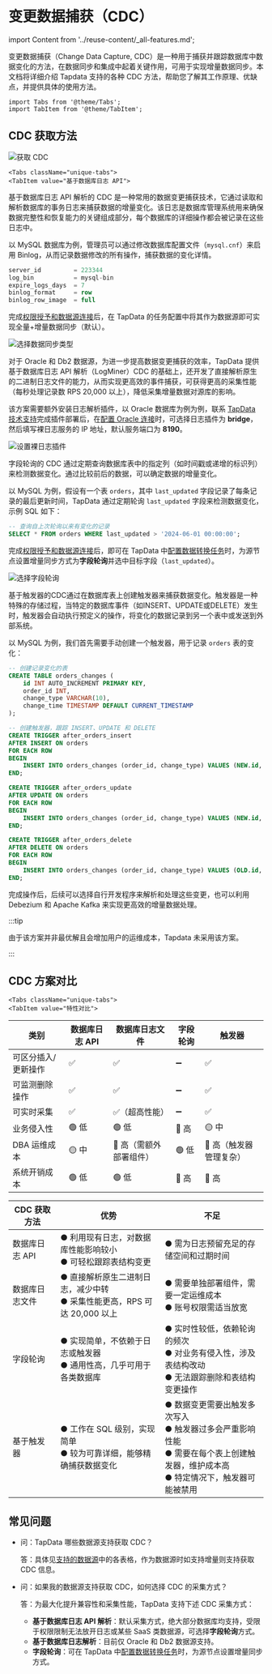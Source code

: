 # 变更数据捕获（CDC）
import Content from '../reuse-content/_all-features.md';

<Content />

变更数据捕获（Change Data Capture, CDC）是一种用于捕获并跟踪数据库中数据变化的方法，在数据同步和集成中起着关键作用，可用于实现增量数据同步。本文档将详细介绍 Tapdata 支持的各种 CDC 方法，帮助您了解其工作原理、优缺点，并提供具体的使用方法。

```mdx-code-block
import Tabs from '@theme/Tabs';
import TabItem from '@theme/TabItem';
```

## CDC 获取方法

![获取 CDC](../images/cdc_mechanism.png)

```mdx-code-block
<Tabs className="unique-tabs">
<TabItem value="基于数据库日志 API">
```


基于数据库日志 API 解析的 CDC 是一种常用的数据变更捕获技术，它通过读取和解析数据库的事务日志来捕获数据的增量变化。该日志是数据库管理系统用来确保数据完整性和恢复能力的关键组成部分，每个数据库的详细操作都会被记录在这些日志中。

以 MySQL 数据库为例，管理员可以通过修改数据库配置文件（`mysql.cnf`）来启用 Binlog，从而记录数据修改的所有操作，捕获数据的变化详情。

```sql
server_id         = 223344
log_bin           = mysql-bin
expire_logs_days  = 7
binlog_format     = row
binlog_row_image  = full
```

完成[权限授予和数据源连接](../prerequisites/on-prem-databases/mysql.md)后，在 TapData 的任务配置中将其作为数据源即可实现全量+增量数据同步（默认）。

![选择数据同步类型](..//images/select_sync_type.png)

</TabItem>

<TabItem value="基于数据库日志文件">
对于 Oracle 和 Db2 数据源，为进一步提高数据变更捕获的效率，TapData 提供基于数据库日志 API 解析（LogMiner）CDC 的基础上，还开发了直接解析原生的二进制日志文件的能力，从而实现更高效的事件捕获，可获得更高的采集性能（每秒处理记录数 RPS 20,000 以上），降低采集增量数据对源库的影响。

该方案需要额外安装日志解析插件，以 Oracle 数据库为例为例，联系 [TapData 技术支持](../appendix/support.md)完成插件部署后，在[配置 Oracle 连接](../prerequisites/on-prem-databases/oracle.md)时，可选择日志插件为 **bridge**，然后填写裸日志服务的 IP 地址，默认服务端口为 **8190**。

![设置裸日志插件](..//images/raw_log_configuration.png)

</TabItem>

<TabItem value="基于字段轮询">


字段轮询的 CDC 通过定期查询数据库表中的指定列（如时间戳或递增的标识列）来检测数据变化。通过比较前后的数据，可以确定数据的增量变化。

以 MySQL 为例，假设有一个表 `orders`，其中 `last_updated` 字段记录了每条记录的最后更新时间，TapData 通过定期轮询 `last_updated` 字段来检测数据变化，示例 SQL 如下：


```sql
-- 查询自上次轮询以来有变化的记录
SELECT * FROM orders WHERE last_updated > '2024-06-01 00:00:00';
```

完成[权限授予和数据源连接](../prerequisites/on-prem-databases/mysql.md)后，即可在 TapData 中[配置数据转换任务](../user-guide/data-development/create-task.md)时，为源节点设置增量同步方式为**字段轮询**并选中目标字段（`last_updated`）。

![选择字段轮询](..//images/obtain_cdc_via_polling.png)

</TabItem>

<TabItem value="基于触发器">


基于触发器的CDC通过在数据库表上创建触发器来捕获数据变化。触发器是一种特殊的存储过程，当特定的数据库事件（如INSERT、UPDATE或DELETE）发生时，触发器会自动执行预定义的操作，将变化的数据记录到另一个表中或发送到外部系统。

以 MySQL 为例，我们首先需要手动创建一个触发器，用于记录 `orders` 表的变化：

```sql
-- 创建记录变化的表
CREATE TABLE orders_changes (
    id INT AUTO_INCREMENT PRIMARY KEY,
    order_id INT,
    change_type VARCHAR(10),
    change_time TIMESTAMP DEFAULT CURRENT_TIMESTAMP
);

-- 创建触发器，跟踪 INSERT、UPDATE 和 DELETE
CREATE TRIGGER after_orders_insert
AFTER INSERT ON orders
FOR EACH ROW
BEGIN
    INSERT INTO orders_changes (order_id, change_type) VALUES (NEW.id, 'INSERT');
END;

CREATE TRIGGER after_orders_update
AFTER UPDATE ON orders
FOR EACH ROW
BEGIN
    INSERT INTO orders_changes (order_id, change_type) VALUES (NEW.id, 'UPDATE');
END;

CREATE TRIGGER after_orders_delete
AFTER DELETE ON orders
FOR EACH ROW
BEGIN
    INSERT INTO orders_changes (order_id, change_type) VALUES (OLD.id, 'DELETE');
END;
```

完成操作后，后续可以选择自行开发程序来解析和处理这些变更，也可以利用 Debezium 和 Apache Kafka 来实现更高效的增量数据处理。

:::tip

由于该方案并非最优解且会增加用户的运维成本，Tapdata 未采用该方案。

:::

</TabItem>
</Tabs>





## CDC 方案对比

```mdx-code-block
<Tabs className="unique-tabs">
<TabItem value="特性对比">
```

| 类别                | 数据库日志 API | 数据库日志文件         | 字段轮询 | 触发器                 |
| ------------------- | -------------- | ---------------------- | -------- | ---------------------- |
| 可区分插入/更新操作 | ✅              | ✅                      | ➖        | ✅                      |
| 可监测删除操作      | ✅              | ✅                      | ➖        | ✅                      |
| 可实时采集          | ✅              | ✅（超高性能）          | ➖        | ✅                      |
| 业务侵入性          | 🟢 低           | 🟢 低                   | 🔴 高     | 🟡 中                   |
| DBA 运维成本        | 🟡 中           | 🔴 高（需额外部署组件） | 🟢 低     | 🔴 高（触发器管理复杂） |
| 系统开销成本        | 🟢 低           | 🟢 低                   | 🔴 高     | 🔴 高                   |

</TabItem>

<TabItem value="优缺点对比">

| CDC 获取方法   | 优势                                               | 不足                                                         |
| -------------- |--------------------------------------------------| ------------------------------------------------------------ |
| 数据库日志 API | ● 利用现有日志，对数据库性能影响较小<br />● 可轻松跟踪表结构变更            | ● 需为日志预留充足的存储空间和过期时间                       |
| 数据库日志文件 | ● 直接解析原生二进制日志，减少中转<br/>● 采集性能更高，RPS 可达 20,000 以上 | ● 需要单独部署组件，需要一定运维成本<br />● 账号权限需适当放宽 |
| 字段轮询       | ● 实现简单，不依赖于日志或触发器<br />● 通用性高，几乎可用于各类数据库         | ● 实时性较低，依赖轮询的频次<br />● 对业务有侵入性，涉及表结构改动<br />● 无法跟踪删除和表结构变更操作 |
| 基于触发器     | ● 工作在 SQL 级别，实现简单<br />● 较为可靠详细，能够精确捕获数据变化       | ● 数据变更需要出触发多次写入<br />● 触发器过多会严重影响性能<br />● 需要在每个表上创建触发器，维护成本高<br />● 特定情况下，触发器可能被禁用 |

</TabItem>
</Tabs>

## 常见问题

* 问：TapData 哪些数据源支持获取 CDC？

  答：具体见[支持的数据源](../prerequisites/supported-databases.md)中的各表格，作为数据源时如支持增量则支持获取 CDC 信息。

* 问：如果我的数据源支持获取 CDC，如何选择 CDC 的采集方式？

  答：为最大化提升兼容性和采集性能，TapData 支持下述 CDC 采集方式：

  * **基于数据库日志 API 解析**：默认采集方式，绝大部分数据库均支持，受限于权限限制无法放开日志或某些 SaaS 类数据源，可选择**字段轮询**方式。
  * **基于数据库日志解析**：目前仅 Oracle 和 Db2 数据源支持。
  * **字段轮询**：可在 TapData 中[配置数据转换任务](../user-guide/data-development/create-task.md)时，为源节点设置增量同步方式。